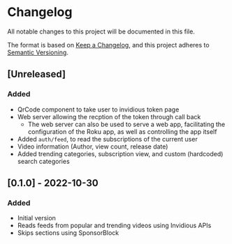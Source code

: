 # Changelog
All notable changes to this project will be documented in this file.

The format is based on [Keep a Changelog](https://keepachangelog.com/en/1.0.0/),
and this project adheres to [Semantic Versioning](https://semver.org/spec/v2.0.0.html).

## [Unreleased]
### Added
- QrCode component to take user to invidious token page
- Web server allowing the recption of the token through call back
  - The web server can also be used to serve a web app, facilitating the
    configuration of the Roku app, as well as controlling the app itself
- Added `auth/feed`, to read the subscriptions of the current user
- Video information (Author, view count, release date)
- Added trending categories, subscription view, and custom (hardcoded) search categories

## [0.1.0] - 2022-10-30
### Added
- Initial version
- Reads feeds from popular and trending videos using Invidious APIs
- Skips sections using SponsorBlock
